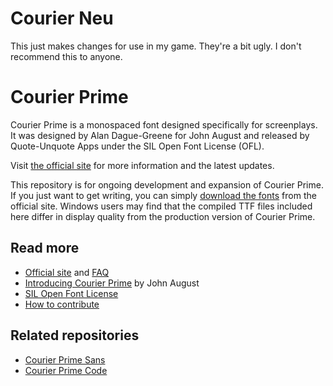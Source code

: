 # Courier Neu
This just makes changes for use in my game. They're a bit ugly. I don't recommend this to anyone.

# Courier Prime

Courier Prime is a monospaced font designed specifically for screenplays. It was designed by Alan Dague-Greene for John August and released by Quote-Unquote Apps under the SIL Open Font License (OFL).

Visit [the official site](http://quoteunquoteapps.com/courierprime/) for more information and the latest updates.

This repository is for ongoing development and expansion of Courier Prime. If you just want to get writing, you can simply [download the fonts](http://quoteunquoteapps.com/courierprime/) from the official site. Windows users may find that the compiled TTF files included here differ in display quality from the production version of Courier Prime.

## Read more

- [Official site](http://quoteunquoteapps.com/courierprime/) and [FAQ](http://quoteunquoteapps.com/courierprime/faq)
- [Introducing Courier Prime](http://johnaugust.com/2013/introducing-courier-prime) by John August
- [SIL Open Font License](http://scripts.sil.org/OFL)
- [How to contribute](CONTRIBUTING.md)

## Related repositories

- [Courier Prime Sans](https://github.com/quoteunquoteapps/CourierPrimeSans)
- [Courier Prime Code](https://github.com/quoteunquoteapps/CourierPrimeCode)
